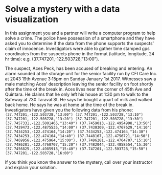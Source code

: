 Solve a mystery with a data visualization
========================================

In this assignment you and a partner will write a computer program to help solve a crime. The police have possession of a smartphone and they have asked you to determine if the data from the phone supports the suspects’ claim of innocence. Investigators were able to gather time stamped gps coordinates from the suspects phone in the format (latitude, longitude, 24 hr time): e.g. (37.747201,-122.503728,"13:00").
 
The suspect, Aces Peck, has been accused of breaking and entering. An alarm sounded at the storage unit for the senior facility run by CFI Care Inc. at 2043 19th Avenue 3:15pm on Sunday January 1st 2017. Witnesses saw a male matching Aces’ description leaving the senior facility on foot shortly after the time of the break in. Aces lives near the corner of 45th Ave and Quintara. He claims that he only left his house at 1:30 pm to walk to the Safeway at 730 Taraval St. He says he bought a quart of milk and walked back home. He says he was at home at the time of the break in. Investigators have given you the following data from his phone:
`(37.747201,-122.503728,"13:00")
(37.747201,-122.503728,"13:10")
(37.747201,-122.503728,"13:20")
(37.747201,-122.503728,"13:30")
(37.7457331,-122.5001465,"13:40")
(37.7459013,-122.4954998,"13:50")
(37.7429473,-122.4875535,"14:00")
(37.7430309,-122.4767629,"14:10")
(37.7434253,-122.474164,"14:20")
(37.7434253,-122.474164,"14:30")
(37.7434253,-122.474164,"14:40")
(37.7448167,-122.4756721,"14:50")
(37.7469956,-122.475964,"15:00"),
(37.7496281,-122.4764707,"15:10")
(37.7486281,-122.4760707,"15:20")
(37.7482044,-122.4858554,"15:30")
(37.7456825,-122.4985913,"15:40")
(37.747201,-122.503728,"15:50")
(37.747201,-122.503728,"16:00")`

 
If you think you know the answer to the mystery, call over your instructor and explain your solution.
